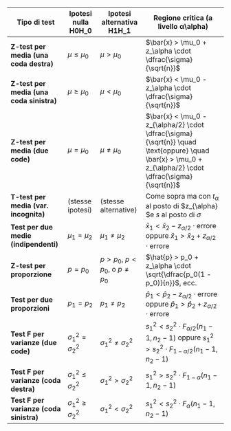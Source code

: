 
| Tipo di test                             | Ipotesi nulla H0H_0          | Ipotesi alternativa H1H_1           | Regione critica (a livello α\alpha)                                                                                                                     |
| ---------------------------------------- | ---------------------------- | ----------------------------------- | ------------------------------------------------------------------------------------------------------------------------------------------------------- |
| **Z-test per media (una coda destra)**   | $\mu \leq \mu_0$             | $\mu > \mu_0$                       | $\bar{x} > \mu_0 + z_\alpha \cdot \dfrac{\sigma}{\sqrt{n}}$                                                                                             |
| **Z-test per media (una coda sinistra)** | $\mu \geq \mu_0$             | $\mu < \mu_0$                       | $\bar{x} < \mu_0 - z_\alpha \cdot \dfrac{\sigma}{\sqrt{n}}$                                                                                             |
| **Z-test per media (due code)**          | $\mu = \mu_0$                | $\mu \ne \mu_0$                     | $\bar{x} < \mu_0 - z_{\alpha/2} \cdot \dfrac{\sigma}{\sqrt{n}} \quad \text{oppure} \quad \bar{x} > \mu_0 + z_{\alpha/2} \cdot \dfrac{\sigma}{\sqrt{n}}$ |
| **T-test per media (var. incognita)**    | (stesse ipotesi)             | (stesse alternative)                | Come sopra ma con $t_{\alpha}$ al posto di $z_{\alpha} $e $s$ al posto di $\sigma$                                                                      |
| **Test per due medie (indipendenti)**    | $\mu_1 = \mu_2$              | $\mu_1 \ne \mu_2$                   | $\bar{x}_1 < \bar{x}_2 - z_{\alpha/2} \cdot \text{errore}$ oppure $\bar{x}_1 > \bar{x}_2 + z_{\alpha/2} \cdot \text{errore}$                            |
| **Z-test per proporzione**               | $p = p_0$                    | $p > p_0$, $p < p_0$, o $p \ne p_0$ | $\hat{p} > p_0 + z_\alpha \cdot \sqrt{\dfrac{p_0(1 - p_0)}{n}}$, ecc.                                                                                   |
| **Test per due proporzioni**             | $p_1 = p_2$                  | $p_1 \ne p_2$                       | $\hat{p}_1 < \hat{p}_2 - z_{\alpha/2} \cdot \text{errore}$ oppure $\hat{p}_1 > \hat{p}_2 + z_{\alpha/2} \cdot \text{errore}$                            |
| **Test F per varianze (due code)**       | $\sigma_1^2 = \sigma_2^2$    | $\sigma_1^2 \ne \sigma_2^2$         | $s_1^2<s_2^2\cdot F_{\alpha/2}(n_1 - 1, n_2 - 1)$ oppure $s_1^2 > s_2^2 \cdot F_{1 - \alpha/2}(n_1 - 1, n_2 - 1)$                                       |
| **Test F per varianze (coda destra)**    | $\sigma_1^2 \leq \sigma_2^2$ | $\sigma_1^2 > \sigma_2^2$           | $s_1^2 > s_2^2 \cdot F_{1 - \alpha}(n_1 - 1, n_2 - 1)$                                                                                                  |
| **Test F per varianze (coda sinistra)**  | $\sigma_1^2 \geq \sigma_2^2$ | $\sigma_1^2 < \sigma_2^2$           | $s_1^2 < s_2^2 \cdot F_{\alpha}(n_1 - 1, n_2 - 1)$                                                                                                      |